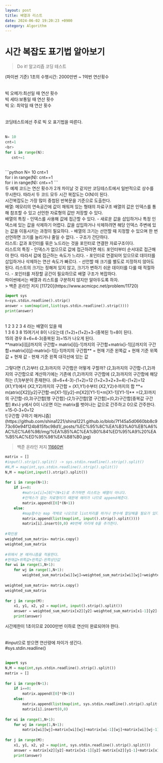 ```yaml
---
layout: post
title: 배열과 리스트
date: 2024-06-02 19:20:23 +0900
category: Algorithm
---
```

# 시간 복잡도 표기법 알아보기
> Do it! 알고리즘 코딩 테스트 

(파이썬 기준) 1초의 수행시간: 2000만번 ~ 1억번 연산횟수  
<br>  
빅 오메가:최선일 때 연산 횟수  
빅 세타:보통일 때 연산 횟수  
빅 오: 최악일 때 연산 횟수  
<br>  
코딩테스트에선 주로 빅 오 표기법을 따른다.  
<br>
```python
N= 10
cnt=1
<br>
for i in range(N):
   cnt+=1
```  
<br>  
```python
N= 10
cnt=1
<br>
for i in range(N):
   cnt+=1
<br>
for i in range(N):
   cnt+=1
```  
<br>  
두 예제 코드는 연산 횟수가 2개 차이날 것 같지만  
코딩테스트에서 일반적으로 상수를 무시한다.
따라서 두 코드 모두 시간 복잡도는 O(N)이 된다.  
<br>  
시간복잡도는 가장 많이 중첩된 반복문을 기준으로 도출한다.  
<br>
배열: 메모리의 연속공간에 값이 채워져 있는 형태의 자료구조  
배열의 값은 인덱스를 통해 참조할 수 있고 선언한 자료형의 값만 저장할 수 있다.  
<br>  
배열의 특징  
- 인덱스를 사용해 값에 접근할 수 있다.  
- 새로운 값을 삽입하거나 특정 인덱스에 있는 값을 삭제하기 어렵다. 값을 삽입하거나 삭제하려면 해당 인덱스 주변에 있는 값을 이동시키는 과정이 필요하다.  
- 배열의 크기는 선언할 때 지정할 수 있으며 한 번 선언하면 크기를 늘리거나 줄일 수 없다.  
- 구조가 간단하다.  
<br>  
리스트: 값과 포인터를 묶은 노드라는 것을 포인터로 연결한 자료구조이다.  
<br>
리스트의 특징  
- 인덱스가 없으므로 값에 접근하려면 헤드 포인터부터 순서대로 접근해야 한다. 따라서 값에 접근하는 속도가 느리다.  
- 포인터로 연결되어 있으므로 데이터를 삽입하거나 삭제하는 연산 속도가 빠르다.  
- 선언할 때 크기를 별도로 지정하지 않아도 된다. 리스트의 크기는 정해져 있지 않고, 크기가 변하기 쉬운 데이터를 다룰 때 적절하다.  
- 포인터를 저장할 공간이 필요하므로 배열 구조가 복잡하다.  
<br>  
파이썬에서는 배열과 리스트를 구분하지 않지만 알아두도록 하자.  
<br>   
> 백준 온라인 저지 [11720](https://www.acmicpc.net/problem/11720)  

```python
import sys
n=sys.stdin.readline().strip()
answer = sum(map(int,list(sys.stdin.readline().strip())))
print(answer)
```
<br>
1 2 3  
2 3 4 라는 배열이 있을 때  
<br>  
1 3 6  
3 8 15여기서 8이 나오는데  
(1+2)+(1+2)+3-(중복된 1)=8이 된다.  
<br>  
15의 경우  
8+6+4-3(중복된 3)=15가 나오게 된다. 
<br>
**matrix[i][j]까지의 구간합= matrix[i][j-1]까지의 구간합+matrix[i-1][j]까지의 구간합+matrix[i][j]-matrix[i-1][j-1]까지의 구간합**  
                         = 현재 기준 왼쪽값 + 현재 기준 위쪽 값 + 현재 값 - 현재 기준 왼쪽 대각선에 있는 값  
<br>
<br>                           
그렇다면 (1,2)부터 (2,3)까지의 구간합은 어떻게 구할까?  
(2,3)까지의 구간합-(1,2)까지의 구간합으로 계산하기에는 기존에 (1,2)까지의 구간합에 (2,3)까지의 구간합에 해당하는 (1,1)부분이 존재한다. 
(8+6+4-3)-(1+2)=12  
(1+2+3+2+3+4)-(1+2)=12  
<br>  
(X1,Y1)에서 (X2,Y2)까지의 구간합 = (X1,Y1)수부터 (X2,Y2)수까지의 합  
                               **= m(atrix)[X2][y2]구간합-m[X1-1][y2]-m[X2][Y1-1]+m[X1-1][Y1-1]**  
                                 =(2,3)까지의 구간합-(0,3)구간합[행 구간합]-(2,1)구간합[열 구간합]+(0,2)구간합[중복값 구간합]  
                                 #x나 y에서 0이 나오면 이는 matrix를 벗어나는 값으로 간주하고 0으로 간주한다.  
                                 =15-0-3+0=12   
<br>
![구간합 구하기 매커니즘](https://github.com/shina1221/shina1221.github.io/blob/7f145a5d0660bb8c973c60e94f124b815fbc98d1/_posts/%EC%95%8C%EA%B3%A0%EB%A6%AC%EC%A6%98/img/%EA%B5%AC%EA%B0%84%ED%95%A9%20%EA%B5%AC%ED%95%98%EA%B8%B0.jpg)
<br>

> 백준 온라인 저지 [11660번](https://www.acmicpc.net/problem/11660)   

```python
matrix = []
#input().strip().split() -> sys.stdin.readline().strip().split() 
#N,M = map(int,sys.stdin.readline().strip().split())
N,M = map(int,input().strip().split())

for i in range(N+1):
    if i==0:
        #matrix[i]=[0]*(N+1)로 추가하면 리스트는 배열이 아니다. 
        #인덱스가 없는 자료형이기 때문에 에러가 나므로 append해준다. 
        matrix.append([0]*(N+1))
    else:
        #map함수는 map 객체로 나오므로 list처리를 하거나 변수에 할당해줄 필요가 있다. 
        matrix.append(list(map(int, input().strip().split())))
        matrix[i].insert(0,0) #0번째 자리에 0을 추가한다.

#확인용        
weighted_sum_matrix= matrix.copy()
weighted_sum_matrix    

#위에서 본 매커니즘을 적용한다. 
#현재값+위쪽값+왼쪽값-왼쪽상단값
for wi in range(1,N+1):
    for wj in range(1,N+1):
        weighted_sum_matrix[wi][wj]=weighted_sum_matrix[wi][wj]+weighted_sum_matrix[wi-1][wj]+weighted_sum_matrix[wi][wj-1]-weighted_sum_matrix[wi-1][wj-1] 

weighted_sum_matrix= matrix.copy()
weighted_sum_matrix    

for j in range(M):
    x1, y1, x2, y2 = map(int, input().strip().split())
    answer = weighted_sum_matrix[x2][y2]-weighted_sum_matrix[x1-1][y2]-weighted_sum_matrix[x2][y1-1]+weighted_sum_matrix[x1-1][y1-1]
    print(answer)
```
시간제한이 1초이므로 2000만번 이하로 연산이 완료되어야 한다.  
<br>  
#input으로 받으면 연산량에 차이가 생긴다.  
#sys.stdin.readline()  
<br>  
```python
import sys
N,M = map(int,sys.stdin.readline().strip().split())
matrix = []

for i in range(N+1):
    if i==0:
        matrix.append([0]*(N+1))
    else:
        matrix.append(list(map(int, sys.stdin.readline().strip().split())))
        matrix[i].insert(0,0) 
            
for wi in range(1,N+1):
    for wj in range(1,N+1):
        matrix[wi][wj]=matrix[wi][wj]+matrix[wi-1][wj]+matrix[wi][wj-1]-matrix[wi-1][wj-1] 
        
for j in range(M):
    x1, y1, x2, y2 = map(int, sys.stdin.readline().strip().split())
    answer = matrix[x2][y2]-matrix[x1-1][y2]-matrix[x2][y1-1]+matrix[x1-1][y1-1]
    print(answer)
```




